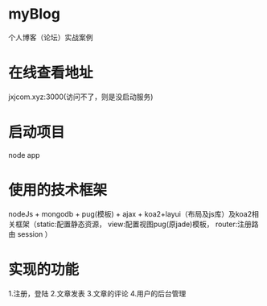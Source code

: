 # myBlog
个人博客（论坛）实战案例

# 在线查看地址
jxjcom.xyz:3000(访问不了，则是没启动服务)

# 启动项目
node app

# 使用的技术框架
nodeJs + mongodb + pug(模板) + ajax + koa2+layui（布局及js库）及koa2相关框架（static:配置静态资源， view:配置视图pug(原jade)模板， router:注册路由 session ）

# 实现的功能

1.注册，登陆
2.文章发表
3.文章的评论
4.用户的后台管理
